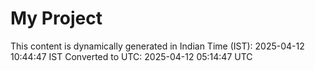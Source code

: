 # My Project

This content is dynamically generated in Indian Time (IST): 2025-04-12 10:44:47 IST
Converted to UTC: 2025-04-12 05:14:47 UTC
